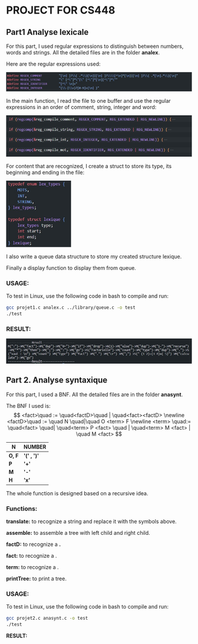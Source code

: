 # PROJECT FOR CS448

## Part1 Analyse lexicale

For this part, I used regular expressions to distinguish between numbers, words and strings. All the detailed files are in the folder **analex**.

Here are the regular expressions used:

<img src=".\src\regexexpr.jpg" style="zoom:67%;" />

In the main function, I read the file to one buffer and use the regular expressions in an order of comment, string, integer and word:

<img src=".\src\mainfuncLex.jpg" style="zoom:67%;" />

For content that are recognized, I create a struct to store its type, its beginning and ending in the file:

<img src=".\src\lexstruct.jpg" alt="lexstruct" style="zoom:67%;" />

I also write a queue data structure to store my created structure lexique.

Finally a display function to display them from queue.

### **USAGE:**

To test in Linux, use the following code in bash to compile and run:

```bash
gcc projet1.c analex.c ../library/queue.c -o test
./test
```

### **RESULT:**

![](.\src\lexresult.jpg)

## Part 2. Analyse syntaxique

For this part, I used a BNF. All the detailed files are in the folder **anasynt**.

The BNF I used is:
$$
<fact>\quad := \quad<factD>\quad | \quad<fact><factD>  \newline
<factD>\quad := \quad N \quad|\quad O <term> F \newline
<term> \quad:= \quad<fact> \quad| \quad<term> P <fact> \quad | \quad<term> M <fact> | \quad M <fact>
$$

| **N**    | **NUMBER**     |
| -------- | -------------- |
| **O, F** | **'(' ,  ')'** |
| **P**    | **'+'**        |
| **M**    | **'-'**        |
| **H**    | **'x'**        |

The whole function is designed based on a recursive idea.

### Functions:

**translate:** to recognize a string and replace it with the symbols above.

**assemble:** to assemble a tree with left child and right child.

**factD:** to recognize a **<factD>.**

**fact:**  to recognize a **<fact>**.

**term:** to recognize a **<term>**.

**printTree:** to print a tree.

### **USAGE:**

To test in Linux, use the following code in bash to compile and run:

```bash
gcc projet2.c anasynt.c -o test
./test
```

**RESULT:**

